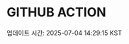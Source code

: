 # GITHUB ACTION
  <!-- START_UPDATED_TIME -->
  업데이트 시간: 2025-07-04 14:29:15 KST
  <!-- END_UPDATED_TIME -->
